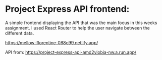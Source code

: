 # Project Express API frontend:
A simple frontend displaying the API that was the main focus in this weeks assignment. I used React Router to help the user navigate between the different data. 

https://mellow-florentine-088c99.netlify.app/

API from:
https://project-express-api-amd2viobia-nw.a.run.app/
